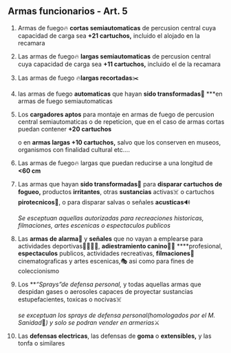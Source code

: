 ## Armas funcionarios - Art. 5
1. Armas de fuego🔥 **cortas semiautomaticas** de percusion central cuya capacidad de carga sea **+21 cartuchos,** incluido el alojado en la recamara
2. Las armas de fuego🔥 **largas semiautomaticas** de percusion central cuya capacidad de carga sea **+11 cartuchos,** incluido el de la recamara
3. Las armas de fuego 🔥**largas recortadas**✂️ 
4. las armas de fuego **automaticas** que hayan **sido transformadas**🤖 ***en armas de fuego semiautomaticas
5. Los **cargadores aptos** para montaje en armas de fuego de percusion central semiautomaticas o de repeticion, que en el caso de armas cortas puedan contener **+20 cartuchos** 
    
    o en **armas largas +10 cartuchos,** salvo que los conserven en museos, organismos con finalidad cultural etc....
    
6. Las armas de fuego🔥 largas que puedan reducirse a una longitud de **<60 cm**
7. Las armas que hayan **sido transformadas🤖** para **disparar cartuchos de fogueo,** productos **irritantes**, otras **sustancias** activas☠️ o cartuchos **pirotecnicos**🎇, o para disparar salvas o señales **acusticas**🔊
    
    *Se esceptuan aquellas autorizadas para recreaciones historicas, filmaciones, artes escenicas o espectaculos publicos*
    
8. Las **armas de alarma**🔔 y **señales** que no vayan a emplearse para actividades deportivas🚫🚵🏼‍♂️, **adiestramiento canino**🐕‍🦺 ****profesional, **espectaculos** publicos, actividades recreativas, **filmaciones**🎥 cinematograficas y artes escenicas,🎭 asi como para fines de coleccionismo
9. Los ***“Sprays”*de defensa personal,** y todas aquellas armas  que despidan gases o aerosoles capaces de proyectar sustancias estupefacientes, toxicas o nocivas☠️
    
    *se exceptuan los sprays de defensa personal(homologados por el M. Sanidad*🏥*) y solo se podran vender en armerias*⚔️
    
10. Las **defensas electricas**, las defensas de **goma** o **extensibles,** y las tonfa o similares
